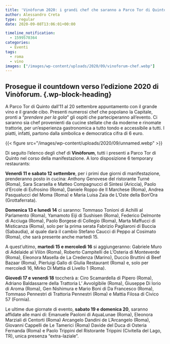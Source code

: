 ```yaml
---
title: 'Vinòforum 2020: i grandi chef che saranno a Parco Tor di Quinto'
author: Alessandro Creta
type: regular
date: 2020-09-08T13:06:01+00:00

timeline_notification:
  - 1599570364
categories:
  - Eventi
tags:
  - roma
  - vino
images: ["/images/wp-content/uploads/2020/09/vinoforum-chef.webp"]
---
```

## Prosegue il countdown verso l&#8217;edizione 2020 di Vinòforum.  {.wp-block-heading}

A Parco Tor di Quinto dall&#8217;11 al 20 settembre appuntamento con il grande vino e il grande cibo. Presenti numerosi chef che popolano la Capitale, pronti a &#8220;_prendere per la gola_&#8221; gli ospiti che parteciperanno all&#8217;evento. Ci saranno sia chef provenienti da cucine stellate che da moderne e rinomate trattorie, per un&#8217;esperienza gastronomica a tutto tondo e accessibile a tutti. I piatti, infatti, partono dalla simbolica e democratica cifra di 6 euro.


{{< figure src="/images/wp-content/uploads/2020/09/unnamed.webp" >}}


Di seguito l&#8217;elenco degli chef di **Vinòforum**, tutti i presenti a Parco Tor di Quinto nel corso della manifestazione. A loro disposizione 6 temporary restaurants:

**Venerdì 11 e sabato 12 settembre**, per i primi due giorni di manifestazione, prenderanno posto in cucina: Anthony Genovese del ristorante Turné (Roma), Sara Scarsella e Matteo Compagnucci di Sintesi (Ariccia), Paolo d’Ercole di Eufrosino (Roma), Daniele Roppo de Il Marchese (Roma), Andrea Pasqualucci del Moma (Roma) e Maria Luisa Zaia de L’Oste della Bon’Ora (Grottaferrata).

**Domenica 13 e lunedì 14** ci saranno: Tommaso Tonioni di Achilli al Parlamento (Roma), Yamamoto Eiji di Sushisen (Roma), Federico Delmonte di Acciuga (Roma), Paolo Borgese di Collegio (Roma), Marta Maffucci di Misticanza (Roma), solo per la prima serata Fabrizio Pagliaroni di Buccia (Sabaudia), al quale darà il cambio Stefano Caucci di Peppo al Cosimato (Roma), che sarà presente anche martedì 15.

A quest’ultimo, **martedì 15 e mercoledì 16** si aggiungeranno: Gabriele Muro di Adelaide al Vilòn (Roma), Roberto Campitelli de L’Osteria di Monteverde (Roma), Eleonora Masella de La Credenza (Marino), Duccio Bruttini di Beef Bazaar (Roma), Pierluigi Gallo di Giulia Restaurant (Roma) e, solo per mercoledì 16, Mirko Di Mattia di Livello 1 (Roma).

**Giovedì 17 e venerdì 18** toccherà a: Ciro Scamardella di Pipero (Roma), Adriano Baldassarre della Trattoria L’ Avvolgibile (Roma), Giuseppe Di Iorio di Aroma (Roma), Gen Nishimura e Mario Boni di Da Francesco (Roma), Tommaso Pennestri di Trattoria Pennestri (Roma) e Mattia Filosa di Civico 57 (Formia).

Le ultime due giornate di evento, **sabato 19 e domenica 20**, saranno affidate alle mani di: Emanuele Paoloni di AquaLunae (Roma), Eleonora Marziali di Centorti (Roma) Arcangelo Dandini de L’Arcangelo (Roma), Giovanni Cappelli de Le Tamerici (Roma) Davide del Duca di Osteria Fernanda (Roma) e Paolo Trippini del Ristorante Trippini (Civitella del Lago, TR), unica presenza “extra-laziale”.